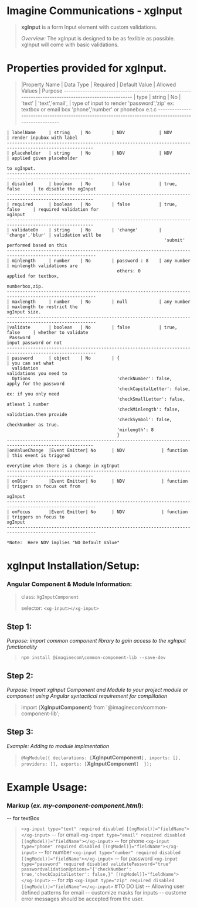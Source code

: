 # Imagine Communications - xgInput

>   **xgInput** is a form Input element with custom validations.
>   
>   *Overview:*  The xgInput is designed to be as fexlible as possible. xgInput will come with basic validations.

# Properties provided for xgInput.
>   |Property Name  | Data Type | Required  | Default Value  | Allowed Values   |    Purpose                     -----------------------------------------------------------------------------------------------------
    | type          | string    | No        | 'text'         | 'text','email',  |  type of input to render
                                                               'password','zip'    ex: textbox or email box 
                                                               'phone','number'          or phonebox e.t.c
    ------------------------------------------------------------------------------------------------------

    | labelName     | string    | No        | NDV             | NDV             | render inpubox with label
    -------------------------------------------------------------------------------------------------------
    | placeholder   | string    | No        | NDV             | NDV             | applied given placeholder
                                                                                   to xgInput.
    -------------------------------------------------------------------------------------------------------
    | disabled      | boolean   | No        | false           | true, false     | to disable the xgInput
    -------------------------------------------------------------------------------------------------------
    | required      | boolean   | No        | false           | true, false     | required validation for                                                                                 xgInput
    -------------------------------------------------------------------------------------------------------
    | validateOn    | string    | No        | 'change'        | 'change','blur' | validation will be
                                                                'submit'          performed based on this
    --------------------------------------------------------------------------------------------------------
    | minlength     | number    | No        | password : 8    | any number      | minlength validations are 
                                              others: 0                           applied for textbox,
                                                                                  numberbox,zip.
    --------------------------------------------------------------------------------------------------------
    | maxlength     | number    | No        | null            | any number      | maxlength to restrict the                                                                               xgInput size.
    --------------------------------------------------------------------------------------------------------
    |validate       | boolean   | No        | false           | true, false     | whether to validate 
     Password                                                                     input password or not
    --------------------------------------------------------------------------------------------------------
    | password      | object    | No        | {                                 | you can set what
      validation                                                                  validations you need to 
      Options                                 'checkNumber': false,               apply for the password
                                              'checkCapitalLetter': false,        ex: if you only need
                                              'checkSmallLetter': false,          atleast 1 number 
                                              'checkMinlength': false,            validation.then provide
                                              'checkSymbol': false,               checkNumber as true.
                                              'minlength': 8
                                              }
    -------------------------------------------------------------------------------------------------------
    |onValueChange  |Event Emitter| No      | NDV              | function       | this event is triggred 
                                                                                  everytime when there is a change in xgInput
    -------------------------------------------------------------------------------------------------------
    | onBlur        |Event Emitter| No      | NDV              | function       | triggers on focus out from
                                                                                  xgInput
    --------------------------------------------------------------------------------------------------------
    | onFocus       |Event Emitter| No      | NDV              | function       | triggers on focus to                                                                                    xgInput
    --------------------------------------------------------------------------------------------------------

    *Note:  Here NDV implies "NO Default Value"
     

# xgInput Installation/Setup:

### Angular Component & Module Information:

> 
>   class:    `XgInputComponent`
> 
>   selector:   `<xg-input></xg-input>`

## Step 1: 
*Purpose: import common component library to gain access to the xgInput functionality*

>   `npm install @imaginecom\common-component-lib --save-dev`
> 

## Step 2: 
*Purpose:  Import xgInput Component and Module to your project module or component using Angular syntactical requirement for complilation*

> import {**XgInputComponent**} from '@imaginecom/common-component-lib';


## Step 3:
*Example: Adding to module implmentation*
>   `@NgModule({
>       declarations: [`**XgInputComponent**`],
>       imports: [],
>       providers: [],
>       exports: [`**XgInputComponent**`] 
> });`

# Example Usage: 
    
### Markup (*ex. my-component-component.html*):
-- for textBox
>   `<xg-input type="text" required disabled [(ngModel)]="fieldName"></xg-input>`
-- for email
>   `<xg-input type="email" required disabled [(ngModel)]="fieldName"></xg-input>`
-- for phone
>   `<xg-input type="phone" required disabled [(ngModel)]="fieldName"></xg-input>`
-- for number
>   `<xg-input type="number" required disabled [(ngModel)]="fieldName"></xg-input>`
-- for password
>   `<xg-input type="password" required disabled validatePassword="true" passwordvalidationOptions="{'checkNumber': true,'checkCapitalLetter': false,}" [(ngModel)]="fieldName"></xg-input>`
-- for zip
>   `<xg-input type="zip" required disabled [(ngModel)]="fieldName"></xg-input>`
#TO DO List
> -- Allowing user defined patterns for email
> -- customize masks for inputs 
> -- custome error messages should be accepted from the user.